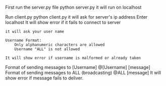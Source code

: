 First run the server.py file
python server.py
it will run on localhost

Run client.py
python client.py
it will ask for server's ip address
Enter localhost
It will show error if it fails to connect to server

    it will ask your user name

    Username Format:
        Only alphanumeric characters are allowed
        Username "ALL" is not allowed

    It will show error if username is malformed or already taken

Format of sending messages to [Username]
@[Username] [message]
Format of sending messages to ALL (broadcasting)
@ALL [message]
It will show error if message fails to deliver.
